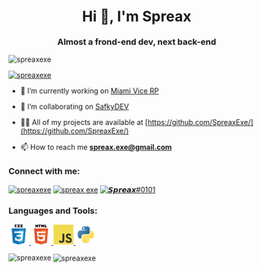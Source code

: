 <h1 align="center">Hi 👋, I'm Spreax</h1>
<h3 align="center">Almost a frond-end dev, next back-end</h3>

<p align="left"> <img src="https://komarev.com/ghpvc/?username=spreaxexe&label=Profile%20views&color=0e75b6&style=flat" alt="spreaxexe" /> </p>

<p align="left"> <a href="https://github.com/ryo-ma/github-profile-trophy"><img src="https://github-profile-trophy.vercel.app/?username=spreaxexe" alt="spreaxexe" /></a> </p>

- 🔭 I’m currently working on [Miami Vice RP](https://www.miamivicerp.pt/)

- 👯 I’m collaborating on [SafkyDEV](https://safky.tebex.io/)

- 👨‍💻 All of my projects are available at [https://github.com/SpreaxExe/](https://github.com/SpreaxExe/)

- 📫 How to reach me **spreax.exe@gmail.com**

<h3 align="left">Connect with me:</h3>
<p align="left">
<a href="https://twitter.com/spreaxexe" target="blank"><img align="center" src="https://raw.githubusercontent.com/rahuldkjain/github-profile-readme-generator/master/src/images/icons/Social/twitter.svg" alt="spreaxexe" height="30" width="40" /></a>
<a href="https://www.youtube.com/c/spreax exe" target="blank"><img align="center" src="https://raw.githubusercontent.com/rahuldkjain/github-profile-readme-generator/master/src/images/icons/Social/youtube.svg" alt="spreax exe" height="30" width="40" /></a>
<a href="https://discord.gg/𝙎𝙥𝙧𝙚𝙖𝙭#0101" target="blank"><img align="center" src="https://raw.githubusercontent.com/rahuldkjain/github-profile-readme-generator/master/src/images/icons/Social/discord.svg" alt="𝙎𝙥𝙧𝙚𝙖𝙭#0101" height="30" width="40" /></a>
</p>

<h3 align="left">Languages and Tools:</h3>
<p align="left"> <a href="https://www.w3schools.com/css/" target="_blank" rel="noreferrer"> <img src="https://raw.githubusercontent.com/devicons/devicon/master/icons/css3/css3-original-wordmark.svg" alt="css3" width="40" height="40"/> </a> <a href="https://www.w3.org/html/" target="_blank" rel="noreferrer"> <img src="https://raw.githubusercontent.com/devicons/devicon/master/icons/html5/html5-original-wordmark.svg" alt="html5" width="40" height="40"/> </a> <a href="https://developer.mozilla.org/en-US/docs/Web/JavaScript" target="_blank" rel="noreferrer"> <img src="https://raw.githubusercontent.com/devicons/devicon/master/icons/javascript/javascript-original.svg" alt="javascript" width="40" height="40"/> </a> <a href="https://www.python.org" target="_blank" rel="noreferrer"> <img src="https://raw.githubusercontent.com/devicons/devicon/master/icons/python/python-original.svg" alt="python" width="40" height="40"/> </a> </p>

<p><img align="left" src="https://github-readme-stats.vercel.app/api/top-langs?username=spreaxexe&show_icons=true&locale=en&layout=compact" alt="spreaxexe" /></p>

<p>&nbsp;<img align="center" src="https://github-readme-stats.vercel.app/api?username=spreaxexe&show_icons=true&locale=en" alt="spreaxexe" /></p>
